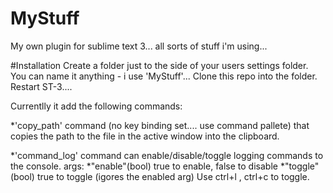 MyStuff
=======

My own plugin for sublime text 3... all sorts of stuff i'm using...

#Installation
Create a folder just to the side of your users settings folder.
You can name it anything - i use 'MyStuff'...
Clone this repo into the folder.
Restart ST-3....

Currentlly it add the following commands:

*'copy_path' command (no key binding set.... use command pallete) that copies the path to the file in the active window into the clipboard.

*'command_log' command can enable/disable/toggle logging commands to the console. 
args: 
*"enable"(bool) true to enable, false to disable
*"toggle"(bool) true to toggle (igores the enabled arg)
Use ctrl+l , ctrl+c to toggle.


